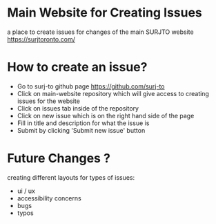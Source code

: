 # Main Website for Creating Issues
a place to create issues for changes of the main SURJTO website https://surjtoronto.com/

# How to create an issue? 

- Go to surj-to github page https://github.com/surj-to
- Click on main-website repository which will give access to creating issues for the website
- Click on issues tab inside of the repository
- Click on new issue which is on the right hand side of the page
- Fill in title and description for what the issue is
- Submit by clicking 'Submit new issue' button

# Future Changes ?
  creating different layouts for types of issues: 
   - ui / ux
   - accessibility concerns
   - bugs
   - typos
 
